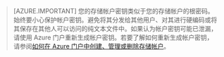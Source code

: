 >[AZURE.IMPORTANT] 您的存储帐户密钥类似于您的存储帐户的根密码。始终要小心保护帐户密钥。避免将其分发给其他用户、对其进行硬编码或将其保存在其他人可以访问的纯文本文件中。如果认为帐户密钥可能已泄漏，请使用 Azure 门户重新生成帐户密钥。若要了解如何重新生成帐户密钥，请参阅[如何在 Azure 门户中创建、管理或删除存储帐户](../articles/storage/storage-create-storage-account.md#manage-your-storage-account)。

<!---HONumber=AcomDC_0921_2016-->